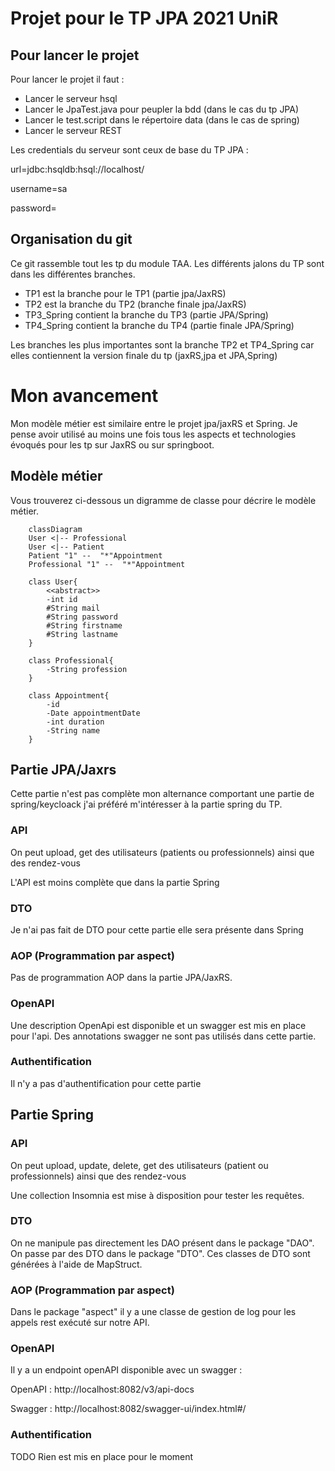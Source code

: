 # Projet pour le TP JPA 2021 UniR

## Pour lancer le projet

Pour lancer le projet il faut :
- Lancer le serveur hsql
- Lancer le JpaTest.java pour peupler la bdd (dans le cas du tp JPA)
- Lancer le test.script dans le répertoire data (dans le cas de spring)
- Lancer le serveur REST

Les credentials du serveur sont ceux de base du TP JPA :

url=jdbc:hsqldb:hsql://localhost/

username=sa

password=

## Organisation du git

Ce git rassemble tout les tp du module TAA. Les différents jalons du TP sont dans 
les différentes branches.
- TP1 est la branche pour le TP1 (partie jpa/JaxRS)
- TP2 est la branche du TP2 (branche finale jpa/JaxRS)
- TP3_Spring contient la branche du TP3 (partie JPA/Spring)
- TP4_Spring contient la branche du TP4 (partie finale JPA/Spring)


Les branches les plus importantes sont la branche TP2 et TP4_Spring car elles contiennent la
version finale du tp (jaxRS,jpa et JPA,Spring)

# Mon avancement

Mon modèle métier est similaire entre le projet jpa/jaxRS et Spring. Je pense avoir utilisé au moins une 
fois tous les aspects et technologies évoqués pour les tp sur JaxRS ou sur springboot. 

## Modèle métier
Vous trouverez ci-dessous un digramme de classe pour décrire le modèle métier.

```mermaid
    classDiagram
    User <|-- Professional
    User <|-- Patient
    Patient "1" --  "*"Appointment
    Professional "1" --  "*"Appointment
    
    class User{
        <<abstract>>
        -int id
        #String mail
        #String password
        #String firstname
        #String lastname
    }
    
    class Professional{
        -String profession
    }
    
    class Appointment{
        -id
        -Date appointmentDate
        -int duration
        -String name
    }
```

## Partie JPA/Jaxrs

Cette partie n'est pas complète mon alternance comportant une partie de spring/keycloack j'ai
préféré m'intéresser à la partie spring du TP.

### API

On peut upload, get des utilisateurs (patients ou professionnels) ainsi que des rendez-vous

L'API est moins complète que dans la partie Spring

### DTO

Je n'ai pas fait de DTO pour cette partie elle sera présente dans Spring

### AOP (Programmation par aspect)

Pas de programmation AOP dans la partie JPA/JaxRS.

### OpenAPI

Une description OpenApi est disponible et un swagger est mis en place pour l'api.
Des annotations swagger ne sont pas utilisés dans cette partie.

### Authentification

Il n'y a pas d'authentification pour cette partie

## Partie Spring

### API

On peut upload, update, delete, get des utilisateurs (patient ou professionnels) ainsi que des rendez-vous

Une collection Insomnia est mise à disposition pour tester les requêtes.

### DTO

On ne manipule pas directement les DAO présent dans le package "DAO". On passe par des DTO dans le 
package "DTO". Ces classes de DTO sont générées à l'aide de MapStruct.

### AOP (Programmation par aspect) 

Dans le package "aspect" il y a une classe de gestion de log pour les appels rest 
exécuté sur notre API.

### OpenAPI

Il y a un endpoint openAPI disponible avec un swagger :

OpenAPI : http://localhost:8082/v3/api-docs

Swagger : http://localhost:8082/swagger-ui/index.html#/

### Authentification

TODO Rien est mis en place pour le moment



